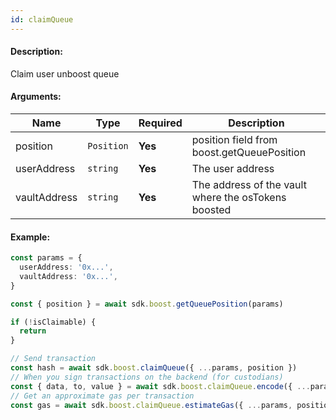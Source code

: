 ```yaml
---
id: claimQueue
---
```


#### Description:

Claim user unboost queue

#### Arguments:

| Name         | Type           | Required | Description                                         |
|--------------|----------------|----------|-----------------------------------------------------|
| position     | `Position`     | **Yes**  | position field from boost.getQueuePosition          |
| userAddress  | `string`       | **Yes**  | The user address                                    |
| vaultAddress | `string`       | **Yes**  | The address of the vault where the osTokens boosted |

#### Example:

```ts
const params = {
  userAddress: '0x...',
  vaultAddress: '0x...',
}

const { position } = await sdk.boost.getQueuePosition(params)

if (!isClaimable) {
  return
}

// Send transaction
const hash = await sdk.boost.claimQueue({ ...params, position })
// When you sign transactions on the backend (for custodians)
const { data, to, value } = await sdk.boost.claimQueue.encode({ ...params, position })
// Get an approximate gas per transaction
const gas = await sdk.boost.claimQueue.estimateGas({ ...params, position })
```
